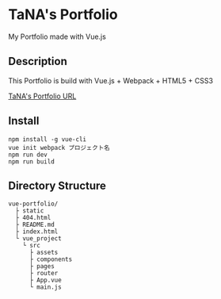 
# TaNA's Portfolio

My Portfolio made with Vue.js

## Description

This Portfolio is build with Vue.js + Webpack + HTML5 + CSS3

[TaNA's Portfolio URL](https://machio77777.github.io/vue-portfolio/)

## Install

```
npm install -g vue-cli
vue init webpack プロジェクト名
npm run dev
npm run build
```

## Directory Structure

```
vue-portfolio/
  ├ static
  ├ 404.html
  ├ README.md
  ├ index.html
  └ vue_project
    └ src
      ├ assets 
      ├ components
      ├ pages
      ├ router
      ├ App.vue
      └ main.js
```